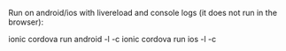 Run on android/ios with livereload and console logs (it does not run in the browser):

ionic cordova run android -l -c
ionic cordova run ios -l -c 

